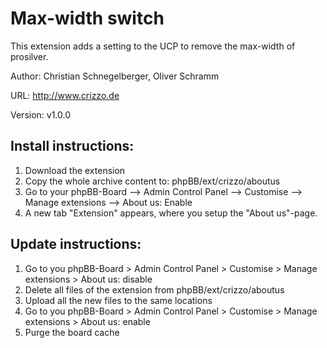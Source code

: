 Max-width switch
=========================

This extension adds a setting to the UCP to remove the max-width of prosilver.

Author: Christian Schnegelberger, Oliver Schramm

URL: http://www.crizzo.de

Version: v1.0.0 

## Install instructions:
1. Download the extension
2. Copy the whole archive content to: phpBB/ext/crizzo/aboutus
3. Go to your phpBB-Board --> Admin Control Panel --> Customise --> Manage extensions --> About us: Enable
4. A new tab "Extension" appears, where you setup the "About us"-page. 

## Update instructions:
1. Go to you phpBB-Board > Admin Control Panel > Customise > Manage extensions > About us: disable
2. Delete all files of the extension from phpBB/ext/crizzo/aboutus
3. Upload all the new files to the same locations
4. Go to you phpBB-Board > Admin Control Panel > Customise > Manage extensions > About us: enable
5. Purge the board cache